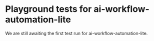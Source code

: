 # Playground tests for ai-workflow-automation-lite
We are still awaiting the first test run for ai-workflow-automation-lite.
